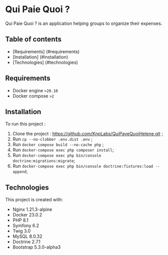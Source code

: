# Qui Paie Quoi ?

Qui Paie Quoi ? is an application helping groups to organize their expenses.

## Table of contents
* [Requirements] (#requirements)
* [Installation] (#installation)
* [Technologies] (#technologies)

## Requirements

- Docker engine `>20.10`
- Docker compose `>2`

## Installation
To run this project :
1. Clone the project : https://github.com/KnpLabs/QuiPayeQuoiHelene.git ;
2. Run `cp --no-clobber .env.dist .env` ;
3. Run `docker compose build --no-cache php` ;
5. Run `docker-compose exec php composer install`;
6. Run `docker-compose exec php bin/console doctrine:migrations:migrate`;
7. Run `docker-compose exec php bin/console doctrine:fixtures:load --append`;


## Technologies
This project is created with:
- Nginx 1.21.3-alpine
- Docker 23.0.2
- PHP 8.1
- Symfony 6.2
- Twig 3.0
- MySQL 8.0.32
- Doctrine 2.7.1
- Bootstrap 5.3.0-alpha3